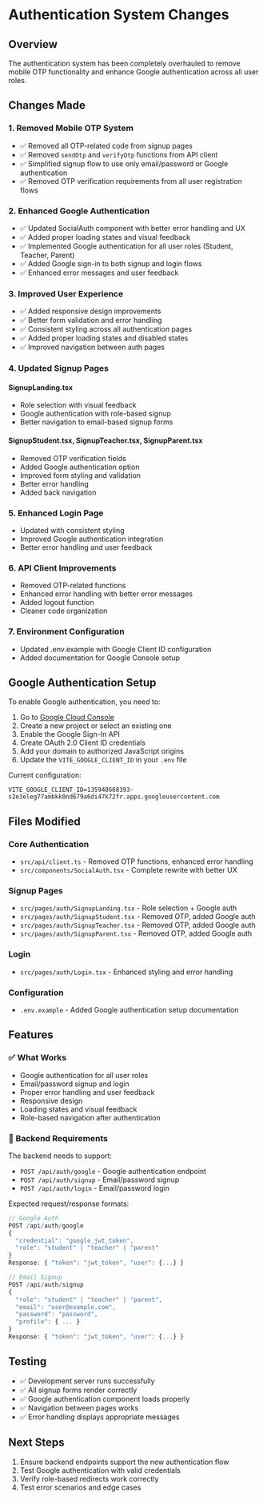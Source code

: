 # Authentication System Changes

## Overview
The authentication system has been completely overhauled to remove mobile OTP functionality and enhance Google authentication across all user roles.

## Changes Made

### 1. Removed Mobile OTP System
- ✅ Removed all OTP-related code from signup pages
- ✅ Removed `sendOtp` and `verifyOtp` functions from API client
- ✅ Simplified signup flow to use only email/password or Google authentication
- ✅ Removed OTP verification requirements from all user registration flows

### 2. Enhanced Google Authentication
- ✅ Updated SocialAuth component with better error handling and UX
- ✅ Added proper loading states and visual feedback
- ✅ Implemented Google authentication for all user roles (Student, Teacher, Parent)
- ✅ Added Google sign-in to both signup and login flows
- ✅ Enhanced error messages and user feedback

### 3. Improved User Experience
- ✅ Added responsive design improvements
- ✅ Better form validation and error handling
- ✅ Consistent styling across all authentication pages
- ✅ Added proper loading states and disabled states
- ✅ Improved navigation between auth pages

### 4. Updated Signup Pages

#### SignupLanding.tsx
- Role selection with visual feedback
- Google authentication with role-based signup
- Better navigation to email-based signup forms

#### SignupStudent.tsx, SignupTeacher.tsx, SignupParent.tsx
- Removed OTP verification fields
- Added Google authentication option
- Improved form styling and validation
- Better error handling
- Added back navigation

### 5. Enhanced Login Page
- Updated with consistent styling
- Improved Google authentication integration
- Better error handling and user feedback

### 6. API Client Improvements
- Removed OTP-related functions
- Enhanced error handling with better error messages
- Added logout function
- Cleaner code organization

### 7. Environment Configuration
- Updated .env.example with Google Client ID configuration
- Added documentation for Google Console setup

## Google Authentication Setup

To enable Google authentication, you need to:

1. Go to [Google Cloud Console](https://console.cloud.google.com/)
2. Create a new project or select an existing one
3. Enable the Google Sign-In API
4. Create OAuth 2.0 Client ID credentials
5. Add your domain to authorized JavaScript origins
6. Update the `VITE_GOOGLE_CLIENT_ID` in your `.env` file

Current configuration:
```
VITE_GOOGLE_CLIENT_ID=135948668393-s2e3eleg77ambkk0nd679a6di47k72fr.apps.googleusercontent.com
```

## Files Modified

### Core Authentication
- `src/api/client.ts` - Removed OTP functions, enhanced error handling
- `src/components/SocialAuth.tsx` - Complete rewrite with better UX

### Signup Pages
- `src/pages/auth/SignupLanding.tsx` - Role selection + Google auth
- `src/pages/auth/SignupStudent.tsx` - Removed OTP, added Google auth
- `src/pages/auth/SignupTeacher.tsx` - Removed OTP, added Google auth
- `src/pages/auth/SignupParent.tsx` - Removed OTP, added Google auth

### Login
- `src/pages/auth/Login.tsx` - Enhanced styling and error handling

### Configuration
- `.env.example` - Added Google authentication setup documentation

## Features

### ✅ What Works
- Google authentication for all user roles
- Email/password signup and login
- Proper error handling and user feedback
- Responsive design
- Loading states and visual feedback
- Role-based navigation after authentication

### 🔄 Backend Requirements
The backend needs to support:
- `POST /api/auth/google` - Google authentication endpoint
- `POST /api/auth/signup` - Email/password signup
- `POST /api/auth/login` - Email/password login

Expected request/response formats:
```typescript
// Google Auth
POST /api/auth/google
{
  "credential": "google_jwt_token",
  "role": "student" | "teacher" | "parent"
}
Response: { "token": "jwt_token", "user": {...} }

// Email Signup
POST /api/auth/signup
{
  "role": "student" | "teacher" | "parent",
  "email": "user@example.com",
  "password": "password",
  "profile": { ... }
}
Response: { "token": "jwt_token", "user": {...} }
```

## Testing
- ✅ Development server runs successfully
- ✅ All signup forms render correctly
- ✅ Google authentication component loads properly
- ✅ Navigation between pages works
- ✅ Error handling displays appropriate messages

## Next Steps
1. Ensure backend endpoints support the new authentication flow
2. Test Google authentication with valid credentials
3. Verify role-based redirects work correctly
4. Test error scenarios and edge cases